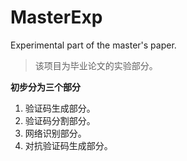 # MasterExp
Experimental part of the master's paper.
> 该项目为毕业论文的实验部分。


**初步分为三个部分**
1. 验证码生成部分。
2. 验证码分割部分。
3. 网络识别部分。
4. 对抗验证码生成部分。



